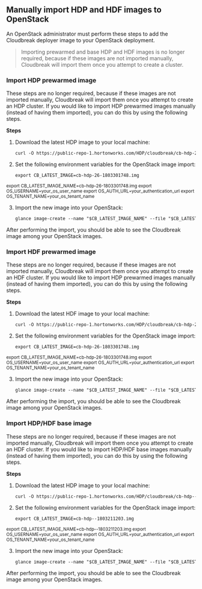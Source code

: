 ## Manually import HDP and HDF images to OpenStack

An OpenStack administrator must perform these steps to add the Cloudbreak deployer image to your OpenStack deployment. 

> Importing prewarmed and base HDP and HDF images is no longer required, because if these images are not imported manually, Cloudbreak will import them once you attempt to create a cluster.

### Import HDP prewarmed image

These steps are no longer required, because if these images are not imported manually, Cloudbreak will import them once you attempt to create an HDP cluster. If you would like to import HDP prewarmed images manually (instead of having them imported), you can do this by using the following steps.

**Steps**

1. Download the latest HDP image to your local machine:

    <pre><small>curl -O https://public-repo-1.hortonworks.com/HDP/cloudbreak/cb-hdp-26-1803301748.img</small></pre>

2. Set the following environment variables for the OpenStack image import:

    <pre><small>export CB_LATEST_IMAGE=cb-hdp-26-1803301748.img
export CB_LATEST_IMAGE_NAME=cb-hdp-26-1803301748.img
export OS_USERNAME=your_os_user_name
export OS_AUTH_URL=your_authentication_url
export OS_TENANT_NAME=your_os_tenant_name</small></pre>

3. Import the new image into your OpenStack:

    <pre><small>glance image-create --name "$CB_LATEST_IMAGE_NAME" --file "$CB_LATEST_IMAGE" --disk-format qcow2 --container-format bare --progress</small></pre>

After performing the import, you should be able to see the Cloudbreak image among your OpenStack images.


### Import HDF prewarmed image

These steps are no longer required, because if these images are not imported manually, Cloudbreak will import them once you attempt to create an HDF cluster. If you would like to import HDP prewarmed images manually (instead of having them imported), you can do this by using the following steps.

**Steps**

1. Download the latest HDF image to your local machine:

    <pre><small>curl -O https://public-repo-1.hortonworks.com/HDP/cloudbreak/cb-hdp-26-1803301748.img</small></pre>

2. Set the following environment variables for the OpenStack image import:

    <pre><small>export CB_LATEST_IMAGE=cb-hdp-26-1803301748.img
export CB_LATEST_IMAGE_NAME=cb-hdp-26-1803301748.img
export OS_USERNAME=your_os_user_name
export OS_AUTH_URL=your_authentication_url
export OS_TENANT_NAME=your_os_tenant_name</small></pre>

3. Import the new image into your OpenStack:

    <pre><small>glance image-create --name "$CB_LATEST_IMAGE_NAME" --file "$CB_LATEST_IMAGE" --disk-format qcow2 --container-format bare --progress</small></pre>

After performing the import, you should be able to see the Cloudbreak image among your OpenStack images. 


### Import HDP/HDF base image

These steps are no longer required, because if these images are not imported manually, Cloudbreak will import them once you attempt to create an HDF cluster. If you would like to import HDP/HDF base images manually (instead of having them imported), you can do this by using the following steps.

**Steps**

1. Download the latest HDP image to your local machine:

    <pre><small>curl -O https://public-repo-1.hortonworks.com/HDP/cloudbreak/cb-hdp--1803211203.img</small></pre>

2. Set the following environment variables for the OpenStack image import:

    <pre><small>export CB_LATEST_IMAGE=cb-hdp--1803211203.img
export CB_LATEST_IMAGE_NAME=cb-hdp--1803211203.img
export OS_USERNAME=your_os_user_name
export OS_AUTH_URL=your_authentication_url
export OS_TENANT_NAME=your_os_tenant_name</small></pre>

3. Import the new image into your OpenStack:

    <pre><small>glance image-create --name "$CB_LATEST_IMAGE_NAME" --file "$CB_LATEST_IMAGE" --disk-format qcow2 --container-format bare --progress</small></pre>

After performing the import, you should be able to see the Cloudbreak image among your OpenStack images.

